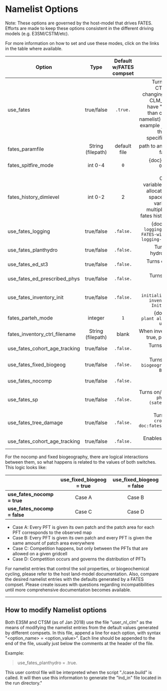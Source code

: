 # Namelist Options

Note: These options are governed by the host-model that drives FATES.  Efforts are made to keep these options consistent in the different driving models (e.g. E3SM/CSTM/etc).

For more information on how to set and use these modes, click on the links in the table where available.


| Option                        | Type              | Default w/FATES compset | Description |
| ------------------------------|:-----------------:| :----------------------:|------------:|
| use_fates                     | true/false        | `.true.`                | Turns on/off fates! (for CTSM this is done by changing the XML variable CLM_BLDNML_OPTS to have "-bgc fates" rather than changing this in the namelist) Compsets with for example `_CLMXX%FATES_` turn this on [XX is for the specific version number) |
| fates_paramfile               | String (filepath) | default file            | path to an alternative netcdf fates parameter file |
| fates_spitfire_mode           | int 0-4           | `0`                     | {doc}`SPITFIRE Namelist Options <SPITFIRE-Namelist-Options>` |
| fates_history_dimlevel | int 0-2 | 2 |  0 = no fates history variables are calculated or allocated, 1 = only time x space (3d) fates history variables allowed, 2 = multiplexed dimensioned fates history is also allowed |
| use_fates_logging             | true/false        | `.false.`               | {doc}`Turns on/off the logging module <Running-FATES-with-the-selective-logging-module-activated>` |
| use_fates_planthydro          | true/false        | `.false.`               | Turns on/off the plant hydrodynamics module |
| use_fates_ed_st3              | true/false        | `.false.`               | Turns on/off Static Stand Structure mode |
| use_fates_ed_prescribed_phys  | true/false        | `.false.`               | Turns on/off Prescribed Physiology mode |
| use_fates_inventory_init      | true/false        | `.false.`               | {doc}`Turns on/off initialization from plant inventory data <Model-Initialization-Modes>` |
| fates_parteh_mode             | integer           | `1`                     | {doc}`Specifies which plant allocation model to use <PARTEH-Modes>` |
| fates_inventory_ctrl_filename | String (filepath) | blank                   | When inventory initialization true, points to control file |
| use_fates_cohort_age_tracking | true/false        | `.false.`               | Turns on/off Cohort age tracking mode |
| use_fates_fixed_biogeog       | true/false        | `.false.`               | Turns on/off {doc}`fixed biogeography mode <Fixed-Biogeography-Mode>` |
| use_fates_nocomp              | true/false        | `.false.`               | Turns on/off no-competition mode |
| use_fates_sp                  | true/false        | `.false.`               | Turns on/off {doc}`satellite phenology mode <SP-(satellite-phenology)-mode>` |
| use_fates_tree_damage         | true/false        | `.false.`               | Turns on/of {doc}`tree crown damage <fates-doc:fates_tech_note#crown-damage-module>` |
| use_fates_cohort_age_tracking | true/false        | `.false.`               | Enables tracking of cohort age |

For the nocomp and fixed biogeography, there are logical interactions between them, so what happens is related to the values of both switches.  This logic looks like:

| | use_fixed_biogeog = true | use_fixed_biogeog = false |
| -------------------- |:-----------------:| :------:             |
| **use_fates_nocomp = true** | Case A | Case B|
| **use_fates_nocomp = false** | Case C | Case D |

- Case A: Every PFT is given its own patch and the patch area for each PFT corresponds to the observed map 
- Case B: Every PFT is given its own patch and every PFT is given the same amount of patch area everywhere 
- Case C: Competition happens, but only between the PFTs that are allowed on a given gridcell 
- Case D: Competition occurs and governs the distribution of PFTs 

For namelist entries that control the soil properties, or biogeochemical cycling, please refer to the host land-model documentation.  Also, compare the desired namelist entries with the defaults generated by a FATES compset.  Please create issues with questions regarding incompatibilities until more comprehensive documentation becomes available.


***

## How to modify Namelist options

Both E3SM and CTSM (as of Jan 2018) use the file "user_nl_clm" as the means of modifying the namelist entries from the default values generated by different compsets.  In this file, append a line for each option, with syntax "<option_name> = <option_value>".  Each line should be appended to the end of the file, usually just below the comments at the header of the file.

Example:

> use_fates_planthydro = .true.

This user control file will be interpreted when the script "./case.build" is called.  It will then use this information to generate the "lnd_in" file located in the run directory."



